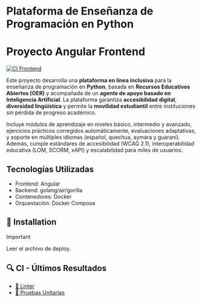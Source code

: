# Plataforma de Enseñanza de Programación en Python

# Proyecto Angular Frontend

[![CI Frontend](https://github.com/Lotiel-Dev/Generacion-Software/actions/workflows/ci-frontend.yml/badge.svg)](https://github.com/Lotiel-Dev/Generacion-Software/actions/workflows/ci-frontend.yml)



Este proyecto desarrolla una **plataforma en línea inclusiva** para la enseñanza de programación en **Python**, basada en **Recursos Educativos Abiertos (OER)** y acompañada de un **agente de apoyo basado en Inteligencia Artificial**. La plataforma garantiza **accesibilidad digital**, **diversidad lingüística** y permite la **movilidad estudiantil** entre instituciones sin pérdida de progreso académico.

Incluye módulos de aprendizaje en niveles básico, intermedio y avanzado, ejercicios prácticos corregidos automáticamente, evaluaciones adaptativas, y soporte en múltiples idiomas (español, quechua, aymara y guaraní). Además, cumple estándares de accesibilidad (WCAG 2.1), interoperabilidad educativa (LOM, SCORM, xAPI) y escalabilidad para miles de usuarios.

## Tecnologías Utilizadas

- Frontend: Angular
- Backend: golang/air/gorilla
- Contenedores: Docker
- Orquestación: Docker Compose

## 🚀 Installation
> [!IMPORTANT]
> Leer el archivo de deploy.

## 🔍 CI - Últimos Resultados

- [🧹 Linter](./test-reports/lint-results.md)
- [🧪 Pruebas Unitarias](./test-reports/test-results.md)

